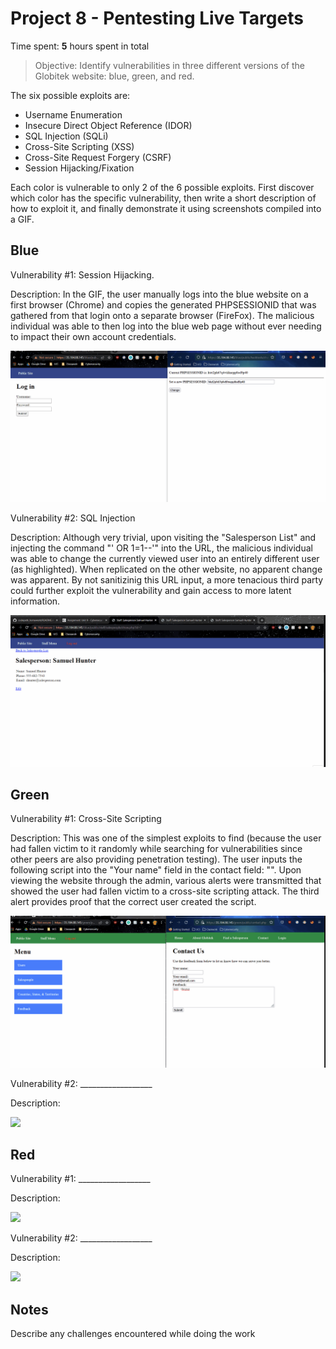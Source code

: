 # Project 8 - Pentesting Live Targets

Time spent: **5** hours spent in total

> Objective: Identify vulnerabilities in three different versions of the Globitek website: blue, green, and red.

The six possible exploits are:

* Username Enumeration
* Insecure Direct Object Reference (IDOR)
* SQL Injection (SQLi)
* Cross-Site Scripting (XSS)
* Cross-Site Request Forgery (CSRF)
* Session Hijacking/Fixation

Each color is vulnerable to only 2 of the 6 possible exploits. First discover which color has the specific vulnerability, then write a short description of how to exploit it, and finally demonstrate it using screenshots compiled into a GIF.

## Blue

Vulnerability #1: Session Hijacking.

Description: 
In the GIF, the user manually logs into the blue website on a first browser (Chrome) and copies the generated PHPSESSIONID that was gathered from that login onto a separate browser (FireFox). The malicious individual was able to then log into the blue web page without ever needing to impact their own account credentials. 

<img src="blue-session-hijack.gif">

Vulnerability #2: SQL Injection

Description: Although very trivial, upon visiting the "Salesperson List" and injecting the command "' OR 1=1--'" into the URL, the malicious individual was able to change the currently viewed user into an entirely different user (as highlighted). When replicated on the other website, no apparent change was apparent. By not sanitizinig this URL input, a more tenacious third party could further exploit the vulnerability and gain access to more latent information. 

<img src="blue-sql.gif">

## Green

Vulnerability #1: Cross-Site Scripting

Description: This was one of the simplest exploits to find (because the user had fallen victim to it randomly while searching for vulnerabilities since other peers are also providing penetration testing). The user inputs the following script into the "Your name" field in the contact field: "<SCRIPT>alert('Bryant... that was kinda easy')</SCRIPT>". Upon viewing the website through the admin, various alerts were transmitted that showed the user had fallen victim to a cross-site scripting attack. The third alert provides proof that the correct user created the script.

<img src="green-xss.gif">

Vulnerability #2: __________________

Description:

<img src="green-vuln2.gif">


## Red

Vulnerability #1: __________________

Description:

<img src="red-vuln1.gif">

Vulnerability #2: __________________

Description:

<img src="red-vuln2.gif">


## Notes

Describe any challenges encountered while doing the work
